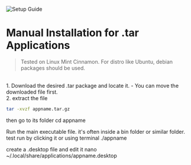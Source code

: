 ![Setup Guide](https://img.shields.io/badge/Setup-Guide-blue.svg)
# Manual Installation for .tar Applications

> Tested on Linux Mint Cinnamon. For distro like Ubuntu, debian packages should be used.

<br>
1. Download the desired .tar package and locate it.
- You can move the downloaded file first.
<br>
2. extract the file

```bash
tar -xvzf appname.tar.gz
```

then go to its folder
cd appname


Run the main executable file. it's often inside a bin folder or similar folder. test run by clicking it or using terminal
./appname


create a .desktop file and edit it
nano ~/.local/share/applications/appname.desktop
